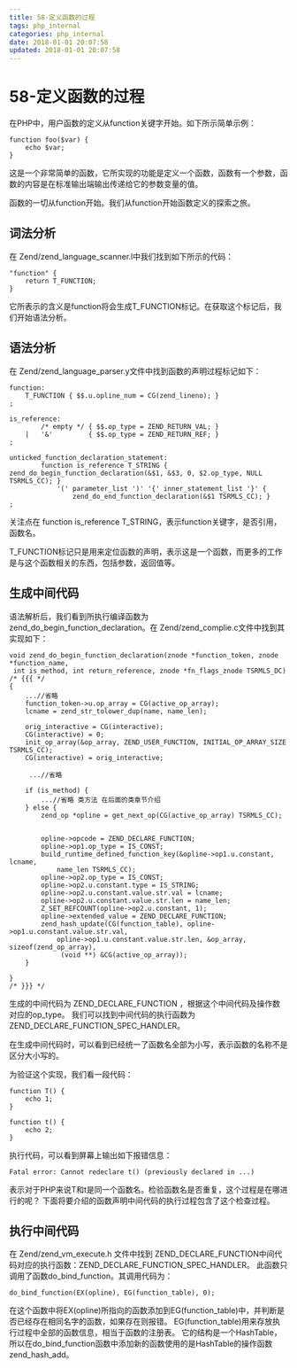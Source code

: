 ```yaml
---
title: 58-定义函数的过程
tags: php_internal
categories: php_internal
date: 2018-01-01 20:07:58
updated: 2018-01-01 20:07:58
---
```


# 58-定义函数的过程
在PHP中，用户函数的定义从function关键字开始。如下所示简单示例：

    function foo($var) {
        echo $var;
    }

这是一个非常简单的函数，它所实现的功能是定义一个函数，函数有一个参数，函数的内容是在标准输出端输出传递给它的参数变量的值。

函数的一切从function开始。我们从function开始函数定义的探索之旅。
## 词法分析

在 Zend/zend_language_scanner.l中我们找到如下所示的代码：

    "function" {
        return T_FUNCTION;
    }

它所表示的含义是function将会生成T_FUNCTION标记。在获取这个标记后，我们开始语法分析。
## 语法分析

在 Zend/zend_language_parser.y文件中找到函数的声明过程标记如下：

    function:
        T_FUNCTION { $$.u.opline_num = CG(zend_lineno); }
    ;

    is_reference:
            /* empty */ { $$.op_type = ZEND_RETURN_VAL; }
        |   '&'         { $$.op_type = ZEND_RETURN_REF; }
    ;

    unticked_function_declaration_statement:
            function is_reference T_STRING {
    zend_do_begin_function_declaration(&$1, &$3, 0, $2.op_type, NULL TSRMLS_CC); }
                '(' parameter_list ')' '{' inner_statement_list '}' {
                    zend_do_end_function_declaration(&$1 TSRMLS_CC); }
    ;

关注点在 function is_reference T_STRING，表示function关键字，是否引用，函数名。

T_FUNCTION标记只是用来定位函数的声明，表示这是一个函数，而更多的工作是与这个函数相关的东西，包括参数，返回值等。
## 生成中间代码

语法解析后，我们看到所执行编译函数为zend_do_begin_function_declaration。在 Zend/zend_complie.c文件中找到其实现如下：

    void zend_do_begin_function_declaration(znode *function_token, znode *function_name,
     int is_method, int return_reference, znode *fn_flags_znode TSRMLS_DC) /* {{{ */
    {
        ...//省略
        function_token->u.op_array = CG(active_op_array);
        lcname = zend_str_tolower_dup(name, name_len);

        orig_interactive = CG(interactive);
        CG(interactive) = 0;
        init_op_array(&op_array, ZEND_USER_FUNCTION, INITIAL_OP_ARRAY_SIZE TSRMLS_CC);
        CG(interactive) = orig_interactive;

         ...//省略

        if (is_method) {
            ...//省略 类方法 在后面的类章节介绍
        } else {
            zend_op *opline = get_next_op(CG(active_op_array) TSRMLS_CC);


            opline->opcode = ZEND_DECLARE_FUNCTION;
            opline->op1.op_type = IS_CONST;
            build_runtime_defined_function_key(&opline->op1.u.constant, lcname,
                name_len TSRMLS_CC);
            opline->op2.op_type = IS_CONST;
            opline->op2.u.constant.type = IS_STRING;
            opline->op2.u.constant.value.str.val = lcname;
            opline->op2.u.constant.value.str.len = name_len;
            Z_SET_REFCOUNT(opline->op2.u.constant, 1);
            opline->extended_value = ZEND_DECLARE_FUNCTION;
            zend_hash_update(CG(function_table), opline->op1.u.constant.value.str.val,
                opline->op1.u.constant.value.str.len, &op_array, sizeof(zend_op_array),
                 (void **) &CG(active_op_array));
        }

    }
    /* }}} */

生成的中间代码为 ZEND_DECLARE_FUNCTION ，根据这个中间代码及操作数对应的op_type。 我们可以找到中间代码的执行函数为 ZEND_DECLARE_FUNCTION_SPEC_HANDLER。

在生成中间代码时，可以看到已经统一了函数名全部为小写，表示函数的名称不是区分大小写的。

为验证这个实现，我们看一段代码：

    function T() {
        echo 1;
    }

    function t() {
        echo 2;
    }

执行代码，可以看到屏幕上输出如下报错信息：

    Fatal error: Cannot redeclare t() (previously declared in ...)

表示对于PHP来说T和t是同一个函数名。检验函数名是否重复，这个过程是在哪进行的呢？ 下面将要介绍的函数声明中间代码的执行过程包含了这个检查过程。
## 执行中间代码

在 Zend/zend_vm_execute.h 文件中找到 ZEND_DECLARE_FUNCTION中间代码对应的执行函数：ZEND_DECLARE_FUNCTION_SPEC_HANDLER。 此函数只调用了函数do_bind_function。其调用代码为：

    do_bind_function(EX(opline), EG(function_table), 0);

在这个函数中将EX(opline)所指向的函数添加到EG(function_table)中，并判断是否已经存在相同名字的函数，如果存在则报错。 EG(function_table)用来存放执行过程中全部的函数信息，相当于函数的注册表。 它的结构是一个HashTable，所以在do_bind_function函数中添加新的函数使用的是HashTable的操作函数zend_hash_add。
